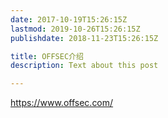 ```yaml
---
date: 2017-10-19T15:26:15Z
lastmod: 2019-10-26T15:26:15Z
publishdate: 2018-11-23T15:26:15Z

title: OFFSEC介绍
description: Text about this post

---
```


<https://www.offsec.com/>
